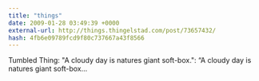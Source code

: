 ```yaml
---
title: "things"
date: 2009-01-28 03:49:39 +0000
external-url: http://things.thingelstad.com/post/73657432/
hash: 4fb6e09789fcd9f80c737667a43f8566
---
```


Tumbled Thing: "A cloudy day is natures giant soft-box.": “A cloudy day is natures giant soft-box... 
